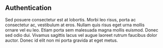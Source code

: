 ## Authentication

Sed posuere consectetur est at lobortis. Morbi leo risus, porta ac consectetur
ac, vestibulum at eros. Nullam quis risus eget urna mollis ornare vel eu leo.
Etiam porta sem malesuada magna mollis euismod. Donec sed odio dui. Vivamus
sagittis lacus vel augue laoreet rutrum faucibus dolor auctor. Donec id elit
non mi porta gravida at eget metus.
